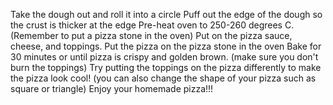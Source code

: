 Take the dough out and roll it into a circle
Puff out the edge of the dough so the crust is thicker at the edge
Pre-heat oven to 250-260 degrees C. (Remember to put a pizza stone in the oven)
Put on the pizza sauce, cheese, and toppings.
Put the pizza on the pizza stone in the oven
Bake for 30 minutes or until pizza is crispy and golden brown. (make sure you don't burn the toppings)
Try putting the toppings on the pizza differently to make the pizza look cool! (you can also change the shape of your pizza such as square or triangle)
Enjoy your homemade pizza!!!